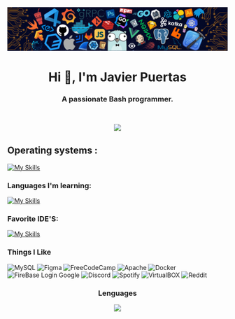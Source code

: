 
<img src="./240304586-d48893bd-0757-481c-8d7e-ba3e163feae7.png"/>



<h1 align="center">Hi 👋, I'm Javier Puertas </h1>
<h3 align="center">A passionate Bash programmer.</h3>

<br>
<p align="center">
  <img src="https://github-readme-stats.vercel.app/api?username=jaavii004&theme=blue-green"/>
</p>

## Operating systems :
[![My Skills](https://skillicons.dev/icons?i=linux&theme=light)](https://skillicons.dev)

<!--![MacOS](https://img.shields.io/badge/mac%20os-000000?style=for-the-badge&logo=apple&logoColor=white)
![Windows 10](https://img.shields.io/badge/Windows-0078D6?style=for-the-badge&logo=windows&logoColor=white)
-->

### Languages ​​I'm learning: 
[![My Skills](https://skillicons.dev/icons?i=bash,arduino,java,html,css,php,py&theme=light)](https://skillicons.dev)
<!--
![Python Badge](https://img.shields.io/badge/Python-FFD43B?style=for-the-badge&logo=python&logoColor=blue)
[![HTML Badge](https://img.shields.io/badge/html5-%23E34F26.svg?style=for-the-badge&logo=html5&logoColor=white)](https://www.w3schools.com/html/)
[![CSS Badge](https://img.shields.io/badge/CSS-239120?&style=for-the-badge&logo=css3&logoColor=whit)](https://www.w3schools.com/css)
[![Java Badge](https://img.shields.io/badge/Java-ED8B00?style=for-the-badge&logo=java&logoColor=white)](https://docs.microsoft.com/es-es/powershell/)
-->
### Favorite IDE'S:
[![My Skills](https://skillicons.dev/icons?i=vscode,vim,&theme=light)](https://skillicons.dev)
<!--
![Visual](https://img.shields.io/badge/Visual_Studio_Code-0078D4?style=for-the-badge&logo=visual%20studio%20code&logoColor=white) 
![IntelIJ](https://img.shields.io/badge/IntelliJ_IDEA-000000.svg?style=for-the-badge&logo=intellij-idea&logoColor=whit)
![Vim](https://img.shields.io/badge/VIM-%2311AB00.svg?&style=for-the-badge&logo=vim&logoColor=white)
-->

### Things I Like
![MySQL](	https://img.shields.io/badge/MySQL-005C84?style=for-the-badge&logo=mysql&logoColor=white)
![Figma](https://img.shields.io/badge/Figma-F24E1E?style=for-the-badge&logo=figma&logoColor=white)
![FreeCodeCamp](https://img.shields.io/badge/freecodecamp-27273D?style=for-the-badge&logo=freecodecamp&logoColor=white)
![Apache](https://img.shields.io/badge/Apache-D22128?style=for-the-badge&logo=Apache&logoColor=white)
![Docker](https://img.shields.io/badge/Docker-2CA5E0?style=for-the-badge&logo=docker&logoColor=white)
![FireBase Login Google](https://img.shields.io/badge/firebase-ffca28?style=for-the-badge&logo=firebase&logoColor=black)
![Discord](https://img.shields.io/badge/Discord-5865F2?style=for-the-badge&logo=discord&logoColor=white)
![Spotify](https://img.shields.io/badge/Spotify-1ED760?&style=for-the-badge&logo=spotify&logoColor=white)
![VirtualBOX](https://img.shields.io/badge/VirtualBox-21416b?style=for-the-badge&logo=VirtualBox&logoColor=white)
![Reddit](https://img.shields.io/badge/Reddit-FF4500?style=for-the-badge&logo=reddit&logoColor=white)




<h3 align="center">Lenguages</h3>
<p align="center">
  <img src="https://github-readme-stats.vercel.app/api/top-langs/?username=jaavii004&theme=blue-green"/>
</p>

